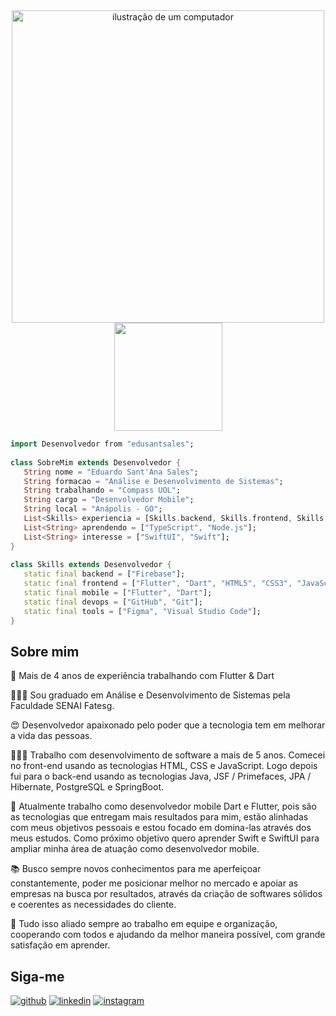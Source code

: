 <div align="center">
  <img src="https://raw.githubusercontent.com/MicaelliMedeiros/micaellimedeiros/master/image/computer-illustration.png" alt="ilustração de um computador" width="500rem" align="center">
  <img src="https://github-readme-stats.vercel.app/api/top-langs/?username=edusantsales&layout=compact&langs_count=7&theme=dracula" height="173rem" align="center"/>
</div>

```dart
import Desenvolvedor from "edusantsales";
  
class SobreMim extends Desenvolvedor {
   String nome = "Eduardo Sant'Ana Sales";
   String formacao = "Análise e Desenvolvimento de Sistemas";
   String trabalhando = "Compass UOL";
   String cargo = "Desenvolvedor Mobile";
   String local = "Anápolis - GO";
   List<Skills> experiencia = [Skills.backend, Skills.frontend, Skills.mobile, Skills.devops, Skills.tools];
   List<String> aprendendo = ["TypeScript", "Node.js"];
   List<String> interesse = ["SwiftUI", "Swift"];
}
  
class Skills extends Desenvolvedor {
   static final backend = ["Firebase"];
   static final frontend = ["Flutter", "Dart", "HTML5", "CSS3", "JavaScript"];
   static final mobile = ["Flutter", "Dart"];
   static final devops = ["GitHub", "Git"];
   static final tools = ["Figma", "Visual Studio Code"];
}
```
<!--
<br/>

<div align="center">
  
  ![github-stats](https://github-readme-stats.vercel.app/api?username=edusantsales&show_icons=true&include_all_commits=false&count_private=true&theme=dracula)
  
</div>
-->
## Sobre mim

🚀 Mais de 4 anos de experiência trabalhando com Flutter & Dart

👨🏻‍🎓 Sou graduado em Análise e Desenvolvimento de Sistemas pela Faculdade SENAI Fatesg.

😍 Desenvolvedor apaixonado pelo poder que a tecnologia tem em melhorar a vida das pessoas.

👨🏻‍💻 Trabalho com desenvolvimento de software a mais de 5 anos. Comecei no front-end usando as tecnologias HTML, CSS e JavaScript. Logo depois fui para o back-end usando as tecnologias Java, JSF / Primefaces, JPA / Hibernate, PostgreSQL e SpringBoot.

🎯 Atualmente trabalho como desenvolvedor mobile Dart e Flutter, pois são as tecnologias que entregam mais resultados para mim, estão alinhadas com meus objetivos pessoais e estou focado em domina-las através dos meus estudos. Como próximo objetivo quero aprender Swift e SwiftUI para ampliar minha área de atuação como desenvolvedor mobile.

📚 Busco sempre novos conhecimentos para me aperfeiçoar constantemente, poder me posicionar melhor no mercado e apoiar as empresas na busca por resultados, através da criação de softwares sólidos e coerentes as necessidades do cliente.

🤝 Tudo isso aliado sempre ao trabalho em equipe e organização, cooperando com todos e ajudando da melhor maneira possível, com grande satisfação em aprender.

## Siga-me

[![github](https://img.shields.io/badge/github-171515?style=for-the-badge&logo=github&logoColor=white)](https://www.github.com/edusantsales)  [![linkedin](https://img.shields.io/badge/linkedin-0A66C2?style=for-the-badge&logo=linkedin&logoColor=white)](https://www.linkedin.com/in/edusantsales/)  [![instagram](https://img.shields.io/badge/instagram-CD486B?style=for-the-badge&logo=instagram&logoColor=white)](https://www.instagram.com/edusantsales)
